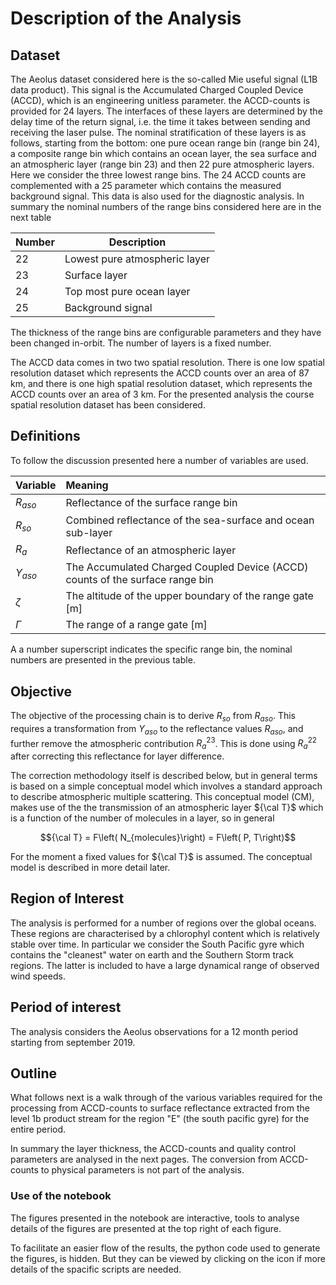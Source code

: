 # Description of the Analysis


## Dataset

The Aeolus dataset considered here is the so-called Mie useful signal (L1B data product). This signal is the Accumulated Charged Coupled Device (ACCD), which is an engineering unitless parameter. the ACCD-counts is provided for 24 layers. The interfaces of these layers are determined by the delay time of the return signal, i.e. the time it takes between sending and receiving the laser pulse. The nominal stratification of these layers is as follows, starting from the bottom: one pure ocean range bin (range bin 24), a composite range bin which contains an ocean layer, the sea surface and an atmospheric layer (range bin 23) and then 22 pure atmospheric layers. Here we consider the three lowest range bins. The 24 ACCD counts are complemented with a 25 parameter which contains the measured background signal. This data is also used for the diagnostic analysis. In summary the nominal numbers of the range bins considered here are in the next table

Number | Description
-------| ----------------
22 | Lowest pure atmospheric layer
23 | Surface layer
24 | Top most pure ocean layer
25 | Background signal


The thickness of the range bins are configurable parameters and they have been changed in-orbit. The number of layers is a fixed number. 

The ACCD data comes in two two spatial resolution. There is one low spatial resolution dataset which represents the ACCD counts over an area of 87 km, and there is one high spatial resolution dataset, which represents the ACCD counts over an area of 3 km. For the presented analysis the course spatial resolution dataset has been considered.



## Definitions

To follow the discussion presented here a number of variables are used. 

Variable  | Meaning                                                                               |
:-------- | :-------------------------------------------------------------------------------------|
$R_{aso}$ | Reflectance of the surface range bin                                                  |
$R_{so}$  | Combined reflectance of the sea-surface and ocean sub-layer                           |
$R_{a}$   | Reflectance of an atmospheric layer                                                   |
$\Upsilon_{aso}$ | The Accumulated Charged Coupled Device (ACCD) counts of the surface range bin  |
$\zeta$ | The altitude of the upper boundary of the range gate [m]                                       |
$\Gamma$ | The range of a range gate [m] |

A a number superscript indicates the specific range bin, the nominal numbers are presented in the previous table.


## Objective

The objective of the processing chain is to derive $R_{so}$ from $R_{aso}$. This requires a transformation from $\Upsilon_{aso}$ to the reflectance values $R_{aso}$, and further remove the atmospheric contribution $R_{a}^{23}$. This is done using $R_{a}^{22}$ after correcting this reflectance for layer difference. 

The correction methodology itself is described below, but in general terms is based on a simple conceptual model which involves a standard approach to describe atmospheric multiple scattering. This conceptual model (CM), makes use of the the transmission of an atmospheric layer ${\cal T}$ which is a function of the number of molecules in a layer, so in general

$${\cal T} = F\left( N_{molecules}\right) = F\left( P, T\right)$$

For the moment a fixed values for ${\cal T}$ is assumed. The conceptual model is described in more detail later.


## Region of Interest

The analysis is performed for a number of regions over the global oceans. These regions are characterised by a chlorophyl content which is relatively stable over time. In particular we consider the South Pacific gyre which contains the "cleanest" water on earth and the Southern Storm track regions.  The latter is included to have a large dynamical range of observed wind speeds. 

## Period of interest

The analysis considers the Aeolus observations for a 12 month period starting from september 2019.

## Outline

What follows next is a walk through of the various variables required for the processing from ACCD-counts to surface reflectance extracted from the level 1b product stream for the region "E" (the south pacific gyre) for the entire period.

In summary the layer thickness, the ACCD-counts and quality control parameters are analysed in the next pages.
The conversion from ACCD-counts to physical parameters is not part of the analysis.

### Use of the notebook

The figures presented in the notebook are interactive, tools to analyse details of the figures are presented at the top right of each figure. 

To facilitate an easier flow of the results, the python code used to generate the figures, is hidden.
But they can be viewed by clicking on the icon if more details of the spacific scripts are needed.

